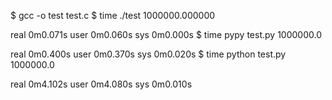 $ gcc -o test test.c
$ time ./test
1000000.000000

real	0m0.071s
user	0m0.060s
sys	0m0.000s
$ time pypy test.py
1000000.0

real	0m0.400s
user	0m0.370s
sys	0m0.020s
$ time python test.py
1000000.0

real	0m4.102s
user	0m4.080s
sys	0m0.010s
